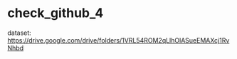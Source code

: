 # check_github_4

dataset: https://drive.google.com/drive/folders/1VRL54ROM2qLlhOlASueEMAXcj1RvNhbd 
